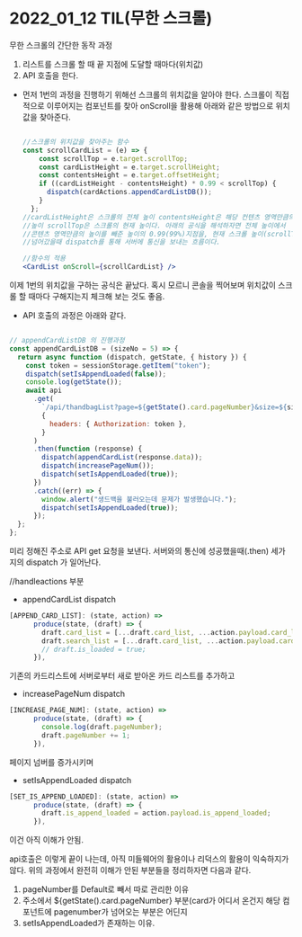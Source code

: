 # 2022_01_12 TIL(무한 스크롤)

무한 스크롤의 간단한 동작 과정

1. 리스트를 스크롤 할 때 끝 지점에 도달할 때마다(위치값)
2. API 호출을 한다.

- 먼저 1번의 과정을 진행하기 위해선 스크롤의 위치값을 알아야 한다. 스크롤이 직접적으로 이루어지는 컴포넌트를 찾아 onScroll을 활용해 아래와 같은 방법으로 위치값을 찾아준다.
    
    ```jsx
    
    //스크롤의 위치값을 찾아주는 함수
    const scrollCardList = (e) => {
        const scrollTop = e.target.scrollTop;
        const cardListHeight = e.target.scrollHeight;
        const contentsHeight = e.target.offsetHeight;
        if ((cardListHeight - contentsHeight) * 0.99 < scrollTop) {
          dispatch(cardActions.appendCardListDB());
        }
      }; 
    //cardListHeight은 스크롤의 전체 높이 contentsHeight은 해당 컨텐츠 영역만큼의
    //높이 scrollTop은 스크롤의 현재 높이다. 아래의 공식을 해석하자면 전체 높이에서
    //콘텐츠 영역만큼의 높이를 빼준 높이의 0.99(99%)지점을, 현재 스크롤 높이(scrollTop)가
    //넘어갔을때 dispatch를 통해 서버에 통신을 보내는 흐름이다.
    
    //함수의 적용
    <CardList onScroll={scrollCardList} />
    ```
    

이제 1번의 위치값을 구하는 공식은 끝났다. 혹시 모르니 콘솔을 찍어보며 위치값이 스크롤 할 때마다 구해지는지 체크해 보는 것도 좋음.

- API 호출의 과정은 아래와 같다.

```jsx

// appendCardListDB 의 진행과정
const appendCardListDB = (sizeNo = 5) => {
  return async function (dispatch, getState, { history }) {
    const token = sessionStorage.getItem("token");
    dispatch(setIsAppendLoaded(false));
    console.log(getState());
    await api
      .get(
        `/api/thandbagList?page=${getState().card.pageNumber}&size=${sizeNo}`,
        {
          headers: { Authorization: token },
        }
      )
      .then(function (response) {
        dispatch(appendCardList(response.data));
        dispatch(increasePageNum());
        dispatch(setIsAppendLoaded(true));
      })
      .catch((err) => {
        window.alert("생드백을 불러오는데 문제가 발생했습니다.");
        dispatch(setIsAppendLoaded(true));
      });
  };
};
```

미리 정해진 주소로 API get 요청을 보낸다. 서버와의 통신에 성공했을때(.then) 세가지의 dispatch 가 일어난다.

//handleactions 부분

- appendCardList dispatch

```jsx
[APPEND_CARD_LIST]: (state, action) =>
      produce(state, (draft) => {
        draft.card_list = [...draft.card_list, ...action.payload.card_list];
        draft.search_list = [...draft.card_list, ...action.payload.card_list];
        // draft.is_loaded = true;
      }),
```

기존의 카드리스트에 서버로부터 새로 받아온 카드 리스트를 추가하고

- increasePageNum dispatch

```jsx
[INCREASE_PAGE_NUM]: (state, action) =>
      produce(state, (draft) => {
        console.log(draft.pageNumber);
        draft.pageNumber += 1;
      }),
```

페이지 넘버를 증가시키며

- setIsAppendLoaded dispatch

```jsx
[SET_IS_APPEND_LOADED]: (state, action) =>
      produce(state, (draft) => {
        draft.is_append_loaded = action.payload.is_append_loaded;
      }),
```

이건 아직 이해가 안됨.

api호출은 이렇게 끝이 나는데, 아직 미들웨어의 활용이나 리덕스의 활용이 익숙하지가 않다. 위의 과정에서 완전히 이해가 안된 부분들을 정리하자면 다음과 같다.

1. pageNumber를 Default로 빼서 따로 관리한 이유
2. 주소에서 ${getState().card.pageNumber} 부분(card가 어디서 온건지 해당 컴포넌트에 pagenumber가 넘어오는 부분은 어딘지
3. setIsAppendLoaded가 존재하는 이유.